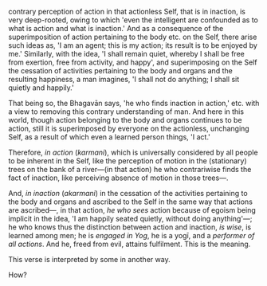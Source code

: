 contrary perception of action in that actionless Self, that is in inaction, is very deep-rooted, owing to which 'even the intelligent are confounded as to what is action and what is inaction.' And as a consequence of the superimposition of action pertaining to the body etc. on the Self, there arise such ideas as, 'I am an agent; this is my action; its result is to be enjoyed by me.' Similarly, with the idea, 'I shall remain quiet, whereby I shall be free from exertion, free from activity, and happy', and superimposing on the Self the cessation of activities pertaining to the body and organs and the resulting happiness, a man imagines, 'I shall not do anything; I shall sit quietly and happily.'

That being so, the Bhagavān says, 'he who finds inaction in action,' etc. with a view to removing this contrary understanding of man. And here in this world, though action belonging to the body and organs continues to be action, still it is superimposed by everyone on the actionless, unchanging Self, as a result of which even a learned person things, 'I act.'

Therefore, *in action* (*karmani*), which is universally considered by all people to be inherent in the Self, like the perception of motion in the (stationary) trees on the bank of a river—(in that action) he who contrariwise finds the fact of inaction, like perceiving absence of motion in those trees—.

And, *in inaction* (*akarmani*) in the cessation of the activities pertaining to the body and organs and ascribed to the Self in the same way that actions are ascribed—, in that action, *he who sees* action because of egoism being implicit in the idea, 'I am happily seated quietly, without doing anything'—; he who knows thus the distinction between action and inaction, *is wise*, is learned among men; he is *engaged in Yog*, he is a yogī, and a *performer of all actions*. And he, freed from evil, attains fulfilment. This is the meaning.

This verse is interpreted by some in another way.

How?